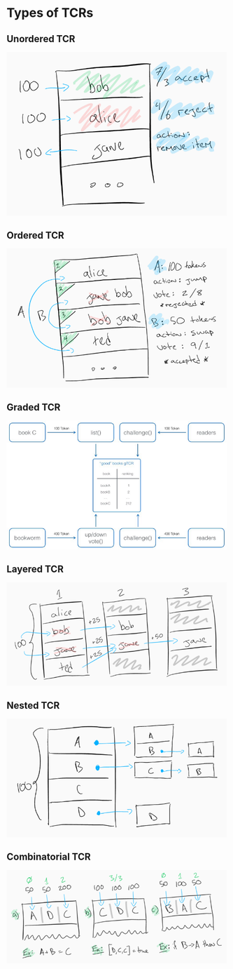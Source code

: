 # Types of TCRs

## Unordered TCR
![](../../.gitbook/assets/unordered-tcr.png)

## Ordered TCR
![](../../.gitbook/assets/ordered-tcr.png)

## Graded TCR
![](../../.gitbook/assets/graded-tcr.png)

## Layered TCR
![](../../.gitbook/assets/layered-tcr.png)

## Nested TCR
![](../../.gitbook/assets/nested-tcr.png)

## Combinatorial TCR
![](../../.gitbook/assets/combinatorial-tcr.png)
